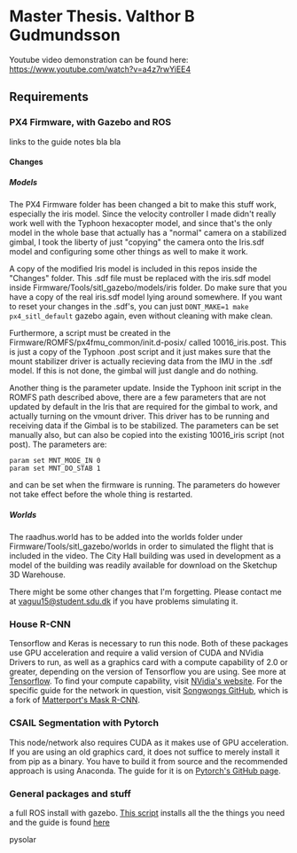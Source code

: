 # Master Thesis. Valthor B Gudmundsson
Youtube video demonstration can be found here:
https://www.youtube.com/watch?v=a4z7rwYiEE4

## Requirements

### PX4 Firmware, with Gazebo and ROS

links to the guide
notes
bla bla

#### Changes
##### Models
The PX4 Firmware folder has been changed a bit to make this stuff work, especially the iris model. 
Since the velocity controller I made didn't really work well with the Typhoon hexacopter model, and since that's the only model in the whole base that actually has a "normal" camera on a stabilized gimbal, I took the liberty of just "copying" the camera onto the Iris.sdf model and configuring some other things as well to make it work.

A copy of the modified Iris model is included in this repos inside the "Changes" folder. 
This .sdf file must be replaced with the iris.sdf model inside Firmware/Tools/sitl_gazebo/models/iris folder.
Do make sure that you have a copy of the real iris.sdf model lying around somewhere. If you want to reset your changes in the .sdf's, you can just `DONT_MAKE=1 make px4_sitl_default` gazebo again, even without cleaning with make clean.

Furthermore, a script must be created in the Firmware/ROMFS/px4fmu_common/init.d-posix/ called 10016_iris.post. This is just a copy of the Typhoon .post script and it just makes sure that the mount stabilizer driver is actually recieving data from the IMU in the .sdf model. If this is not done, the gimbal will just dangle and do nothing.

Another thing is the parameter update. Inside the Typhoon init script in the ROMFS path described above, there are a few parameters that are not updated by default in the Iris that are required for the gimbal to work, and actually turning on the vmount driver. This driver has to be running and receiving data if the Gimbal is to be stabilized. The parameters can be set manually also, but can also be copied into the existing 10016_iris script (not post). The parameters are:

```
param set MNT_MODE_IN 0
param set MNT_DO_STAB 1
```
and can be set when the firmware is running. The parameters do however not take effect before the whole thing is restarted.

##### Worlds
The raadhus.world has to be added into the worlds folder under Firmware/Tools/sitl_gazebo/worlds in order to simulated the flight that is included in the video. The City Hall building was used in development as a model of the building was readily available for download on the Sketchup 3D Warehouse. 

There might be some other changes that I'm forgetting. Please contact me at vaguu15@student.sdu.dk if you have problems simulating it.
### House R-CNN
Tensorflow and Keras is necessary to run this node. Both of these packages use GPU acceleration and require a valid version of CUDA and NVidia Drivers to run, as well as a graphics card with a compute capability of 2.0 or greater, depending on the version of Tensorflow you are using. See more at [Tensorflow][tens_link]. To find your compute capability, visit [NVidia's website][nvidia_link].
For the specific guide for the network in question, visit [Songwongs GitHub][song_git], which is a fork of [Matterport's Mask R-CNN][matter_git].

### CSAIL Segmentation with Pytorch
This node/network also requires CUDA as it makes use of GPU acceleration. If you are using an old graphics card, it does not suffice to merely install it from pip as a binary. You have to build it from source and the recommended approach is using Anaconda. The guide for it is on [Pytorch's GitHub page][pytorch_git].


### General packages and stuff
a full ROS install with gazebo. [This script][rospx4gazebo] installs all the the things you need and the guide is found [here][ros_install]

pysolar



[tens_link]: https://www.tensorflow.org/install/gpu
[nvidia_link]: https://developer.nvidia.com/cuda-gpus
[song_git]: https://github.com/songwongtp/Mask_RCNN_ViewAnalysis
[matter_git]: https://github.com/matterport/Mask_RCNN
[pytorch_git]: https://github.com/pytorch/pytorch#from-source
[rospx4gazebo]: https://raw.githubusercontent.com/PX4/Devguide/v1.9.0/build_scripts/ubuntu_sim.sh
[ros_install]: https://dev.px4.io/v1.9.0/en/setup/dev_env_linux.html#ros